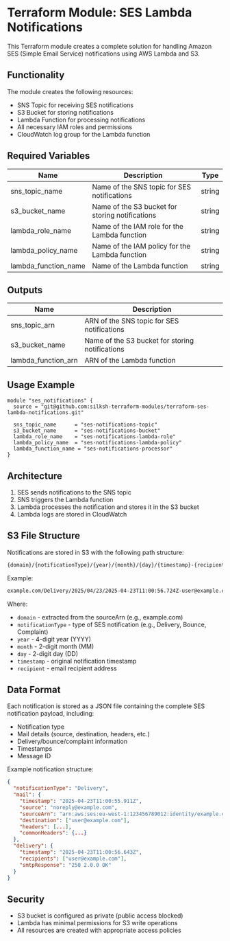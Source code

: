 # Terraform Module: SES Lambda Notifications

This Terraform module creates a complete solution for handling Amazon SES (Simple Email Service) notifications using AWS Lambda and S3.

## Functionality

The module creates the following resources:

- SNS Topic for receiving SES notifications
- S3 Bucket for storing notifications
- Lambda Function for processing notifications
- All necessary IAM roles and permissions
- CloudWatch log group for the Lambda function

## Required Variables

| Name | Description | Type |
|------|-------------|------|
| sns_topic_name | Name of the SNS topic for SES notifications | string |
| s3_bucket_name | Name of the S3 bucket for storing notifications | string |
| lambda_role_name | Name of the IAM role for the Lambda function | string |
| lambda_policy_name | Name of the IAM policy for the Lambda function | string |
| lambda_function_name | Name of the Lambda function | string |

## Outputs

| Name | Description |
|------|-------------|
| sns_topic_arn | ARN of the SNS topic for SES notifications |
| s3_bucket_name | Name of the S3 bucket for storing notifications |
| lambda_function_arn | ARN of the Lambda function |

## Usage Example

```hcl
module "ses_notifications" {
  source = "git@github.com:silksh-terraform-modules/terraform-ses-lambda-notifications.git"

  sns_topic_name      = "ses-notifications-topic"
  s3_bucket_name      = "ses-notifications-bucket"
  lambda_role_name    = "ses-notifications-lambda-role"
  lambda_policy_name  = "ses-notifications-lambda-policy"
  lambda_function_name = "ses-notifications-processor"
}
```

## Architecture

1. SES sends notifications to the SNS topic
2. SNS triggers the Lambda function
3. Lambda processes the notification and stores it in the S3 bucket
4. Lambda logs are stored in CloudWatch

## S3 File Structure

Notifications are stored in S3 with the following path structure:

```bash
{domain}/{notificationType}/{year}/{month}/{day}/{timestamp}-{recipient}.json
```

Example:

```bash
example.com/Delivery/2025/04/23/2025-04-23T11:00:56.724Z-user@example.com.json
```

Where:

- `domain` - extracted from the sourceArn (e.g., example.com)
- `notificationType` - type of SES notification (e.g., Delivery, Bounce, Complaint)
- `year` - 4-digit year (YYYY)
- `month` - 2-digit month (MM)
- `day` - 2-digit day (DD)
- `timestamp` - original notification timestamp
- `recipient` - email recipient address

## Data Format

Each notification is stored as a JSON file containing the complete SES notification payload, including:

- Notification type
- Mail details (source, destination, headers, etc.)
- Delivery/bounce/complaint information
- Timestamps
- Message ID

Example notification structure:

```json
{
  "notificationType": "Delivery",
  "mail": {
    "timestamp": "2025-04-23T11:00:55.911Z",
    "source": "noreply@example.com",
    "sourceArn": "arn:aws:ses:eu-west-1:123456789012:identity/example.com",
    "destination": ["user@example.com"],
    "headers": [...],
    "commonHeaders": {...}
  },
  "delivery": {
    "timestamp": "2025-04-23T11:00:56.643Z",
    "recipients": ["user@example.com"],
    "smtpResponse": "250 2.0.0 OK"
  }
}
```

## Security

- S3 bucket is configured as private (public access blocked)
- Lambda has minimal permissions for S3 write operations
- All resources are created with appropriate access policies
